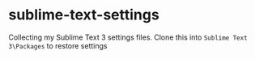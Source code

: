 # sublime-text-settings

Collecting my Sublime Text 3 settings files.
Clone this into `Sublime Text 3\Packages` to restore settings
